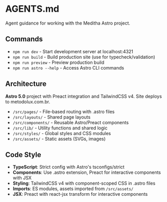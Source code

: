 # AGENTS.md

Agent guidance for working with the Meditha Astro project.

## Commands
- `npm run dev` - Start development server at localhost:4321
- `npm run build` - Build production site (use for typecheck/validation)
- `npm run preview` - Preview production build
- `npm run astro --help` - Access Astro CLI commands

## Architecture
**Astro 5.0** project with Preact integration and TailwindCSS v4. Site deploys to metodolux.com.br.
- `/src/pages/` - File-based routing with .astro files
- `/src/layouts/` - Shared page layouts  
- `/src/components/` - Reusable Astro/Preact components
- `/src/lib/` - Utility functions and shared logic
- `/src/styles/` - Global styles and CSS modules
- `/src/assets/` - Static assets (SVGs, images)

## Code Style
- **TypeScript**: Strict config with Astro's tsconfigs/strict
- **Components**: Use .astro extension, Preact for interactive components with JSX
- **Styling**: TailwindCSS v4 with component-scoped CSS in .astro files
- **Imports**: ES modules, assets imported from `/src/assets/`
- **JSX**: Preact with react-jsx transform for interactive components
